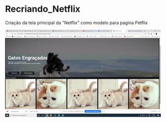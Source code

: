 # Recriando_Netflix
Criação da tela principal da "Netflix" como modelo para pagina Petflix

![Visualização do Projeto](https://github.com/AlessandraCampos/Recriando_Netflix/blob/main/ezgif.com-gif-maker.gif)
